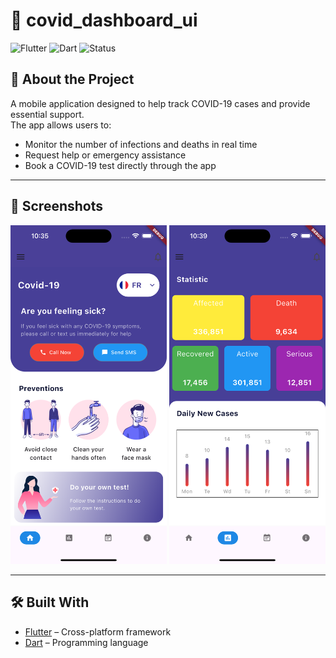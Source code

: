 # 🚀 covid_dashboard_ui

![Flutter](https://img.shields.io/badge/Flutter-Framework-blue)
![Dart](https://img.shields.io/badge/Dart-Language-blueviolet)
![Status](https://img.shields.io/badge/Status-Active-success)

## 📖 About the Project
A mobile application designed to help track COVID-19 cases and provide essential support.  
The app allows users to:  
- Monitor the number of infections and deaths in real time  
- Request help or emergency assistance  
- Book a COVID-19 test directly through the app  

---

## 📱 Screenshots

<p align="center">
  <img src="screenshots/covid1.png" width="250" />
  <img src="screenshots/covid2.png" width="250" />
</p>

---

## 🛠️ Built With
- [Flutter](https://flutter.dev/) – Cross-platform framework  
- [Dart](https://dart.dev/) – Programming language  



